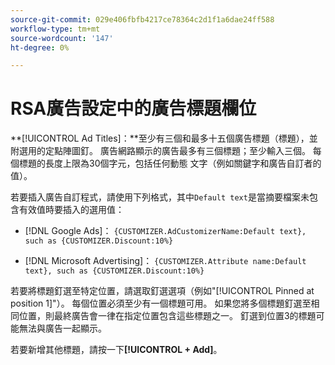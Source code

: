 ```yaml
---
source-git-commit: 029e406fbfb4217ce78364c2d1f1a6dae24ff588
workflow-type: tm+mt
source-wordcount: '147'
ht-degree: 0%

---
```

# RSA廣告設定中的廣告標題欄位

**[!UICONTROL Ad Titles]：**至少有三個和最多十五個廣告標題（標題），並附選用的定點陣圖釘。 廣告網路顯示的廣告最多有三個標題；至少輸入三個。 每個標題的長度上限為30個字元，包括任何動態
文字（例如關鍵字和廣告自訂者的值）。

若要插入廣告自訂程式，請使用下列格式，其中`Default text`是當摘要檔案未包含有效值時要插入的選用值：

* [!DNL Google Ads]： `{CUSTOMIZER.AdCustomizerName:Default text}, such as {CUSTOMIZER.Discount:10%}`

* [!DNL Microsoft Advertising]： `{CUSTOMIZER.Attribute name:Default text}, such as {CUSTOMIZER.Discount:10%}`

若要將標題釘選至特定位置，請選取釘選選項（例如&quot;[!UICONTROL Pinned at position 1]&quot;）。 每個位置必須至少有一個標題可用。 如果您將多個標題釘選至相同位置，則最終廣告會一律在指定位置包含這些標題之一。 釘選到位置3的標題可能無法與廣告一起顯示。

若要新增其他標題，請按一下&#x200B;**[!UICONTROL + Add]**。

